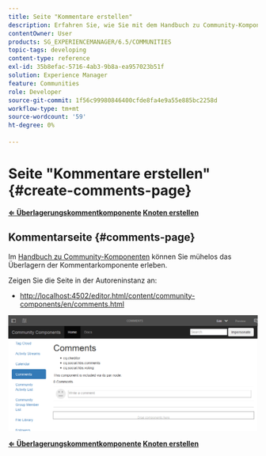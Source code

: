 ```yaml
---
title: Seite "Kommentare erstellen"
description: Erfahren Sie, wie Sie mit dem Handbuch zu Community-Komponenten mühelos über die Kommentarkomponente navigieren können.
contentOwner: User
products: SG_EXPERIENCEMANAGER/6.5/COMMUNITIES
topic-tags: developing
content-type: reference
exl-id: 35b8efac-5716-4ab3-9b8a-ea957023b51f
solution: Experience Manager
feature: Communities
role: Developer
source-git-commit: 1f56c99980846400cfde8fa4e9a55e885bc2258d
workflow-type: tm+mt
source-wordcount: '59'
ht-degree: 0%

---
```


# Seite &quot;Kommentare erstellen&quot; {#create-comments-page}

**[⇐ Überlagerungskommentkomponente](overlay-comments.md) [Knoten erstellen](overlay-create-nodes.md)**

## Kommentarseite {#comments-page}

Im [Handbuch zu Community-Komponenten](components-guide.md) können Sie mühelos das Überlagern der Kommentarkomponente erleben.

Zeigen Sie die Seite in der Autoreninstanz an:

* [http://localhost:4502/editor.html/content/community-components/en/comments.html](http://localhost:4502/editor.html/content/community-components/en/comments.html)

![Kommentare](assets/comments.png)

**[⇐ Überlagerungskommentkomponente](overlay-comments.md) [Knoten erstellen](overlay-create-nodes.md)**
